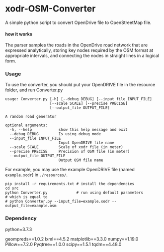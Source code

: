 # xodr-OSM-Converter

A simple python script to convert OpenDrive file to OpenStreetMap file.

#### how it works

The parser samples the roads in the OpenDrive road network that are expressed analytically, storing key nodes required by the OSM format at appropriate intervals, and connecting the nodes in straight lines in a logical form.



### Usage

To use the converter, you should put your OpenDRIVE file in the resource folder, and run Converter.py

```shell
usage: Converter.py [-h] [--debug DEBUG] [--input_file INPUT_FILE]
                    [--scale SCALE] [--precise PRECISE]
                    [--output_file OUTPUT_FILE]

A random road generator

optional arguments:
  -h, --help            show this help message and exit
  --debug DEBUG         Is using debug mode
  --input_file INPUT_FILE
                        Input OpenDRIVE file name
  --scale SCALE         Scale of xodr file (in meter)
  --precise PRECISE     Precision of OSM file (in meter)
  --output_file OUTPUT_FILE
                        Output OSM file name
```

For example, you may use the example OpenDRIVE file (named `example.xodr`) in `./resources/`. 

```
pip install -r requirements.txt # install the dependencies
cd src
python Converter.py             # run using default parameters
# which is equal to 
# python Converter.py --input_file=example.xodr --output_file=example.osm
```



### Dependency

python=3.7.3

geompreds==1.0.2
lxml==4.5.2
matplotlib==3.3.0
numpy==1.19.0
Pillow==7.2.0
Pyqtree==1.0.0
scipy==1.5.1
tqdm==4.48.0

